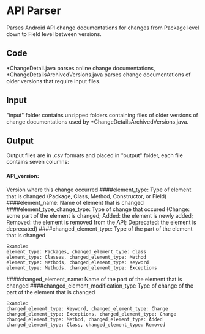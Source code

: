 # API Parser
Parses Android API change documentations for changes from Package level down to Field level between versions.

## Code
*ChangeDetail.java parses online change documentations, *ChangeDetailsArchivedVersions.java parses change documentations of older versions that require input files.

## Input
"input" folder contains unzipped folders containing files of older versions of change documentations used by *ChangeDetailsArchivedVersions.java.

## Output
Output files are in .csv formats and placed in "output" folder, each file contains seven columns:

#### API_version:
Version where this change occurred
####element_type:
Type of element that is changed (Package, Class, Method, Constructor, or Field)
####element_name:
Name of element that is changed
####element_type_change_type:
Type of change that occured (Change: some part of the element is changed; Added: the element is newly added; Removed: the element is removed from the API; Deprecated: the element is deprecated)
####changed_element_type:
Type of the part of the element that is changed
```
Example:
element_type: Packages, changed_element_type: Class
element_type: Classes, changed_element_type: Method
element_type: Methods, changed_element_type: Keyword
element_type: Methods, changed_element_type: Exceptions
```
####changed_element_name:
Name of the part of the element that is changed
####changed_element_modification_type
Type of change of the part of the element that is changed
```
Example:
changed_element_type: Keyword, changed_element_type: Change
changed_element_type: Exceptions, changed_element_type: Change
changed_element_type: Method, changed_element_type: Added
changed_element_type: Class, changed_element_type: Removed
```
